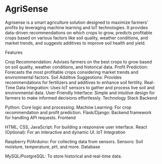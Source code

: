 # AgriSense

Agrisense is a smart agriculture solution designed to maximize farmers' profits by leveraging machine learning and IoT technologies. It provides data-driven recommendations on which crops to grow, predicts profitable crops based on various factors like soil quality, weather conditions, and market trends, and suggests additives to improve soil health and yield.

Features

Crop Recommendation: Advises farmers on the best crops to grow based on soil quality, weather conditions, and historical data.
Profit Prediction: Forecasts the most profitable crops considering market trends and environmental factors.
Soil Additive Suggestions: Provides recommendations for fertilizers and additives to enhance soil fertility.
Real-Time Data Integration: Uses IoT sensors to gather and process live soil and environmental data.
User-Friendly Interface: Simple and intuitive design for farmers to make informed decisions effortlessly.
Technology Stack Backend

Python: Core logic and processing.
Machine Learning: For crop recommendation and profit prediction.
Flask/Django: Backend framework for handling API requests.
Frontend

HTML, CSS, JavaScript: For building a responsive user interface.
React (Optional): For an interactive and dynamic UI.
IoT Integration

Raspberry Pi/Arduino: For collecting data from sensors.
Sensors: Soil moisture, temperature, pH, and more.
Database

MySQL/PostgreSQL: To store historical and real-time data.
